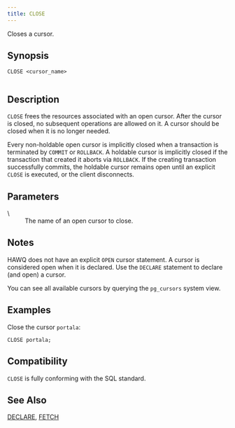 ```yaml
---
title: CLOSE
---
```


<!--
Licensed to the Apache Software Foundation (ASF) under one
or more contributor license agreements.  See the NOTICE file
distributed with this work for additional information
regarding copyright ownership.  The ASF licenses this file
to you under the Apache License, Version 2.0 (the
"License"); you may not use this file except in compliance
with the License.  You may obtain a copy of the License at

  http://www.apache.org/licenses/LICENSE-2.0

Unless required by applicable law or agreed to in writing,
software distributed under the License is distributed on an
"AS IS" BASIS, WITHOUT WARRANTIES OR CONDITIONS OF ANY
KIND, either express or implied.  See the License for the
specific language governing permissions and limitations
under the License.
-->

Closes a cursor.

## Synopsis<a id="topic1__section2"></a>

``` pre
CLOSE <cursor_name>
         
```

## Description<a id="topic1__section3"></a>

`CLOSE` frees the resources associated with an open cursor. After the cursor is closed, no subsequent operations are allowed on it. A cursor should be closed when it is no longer needed.

Every non-holdable open cursor is implicitly closed when a transaction is terminated by `COMMIT` or `ROLLBACK`. A holdable cursor is implicitly closed if the transaction that created it aborts via `ROLLBACK`. If the creating transaction successfully commits, the holdable cursor remains open until an explicit `CLOSE` is executed, or the client disconnects.

## Parameters<a id="topic1__section4"></a>

<dt> \<cursor\_name\>   </dt>
<dd>The name of an open cursor to close.</dd>

## Notes<a id="topic1__section5"></a>

HAWQ does not have an explicit `OPEN` cursor statement. A cursor is considered open when it is declared. Use the `DECLARE` statement to declare (and open) a cursor.

You can see all available cursors by querying the `pg_cursors` system view.

## Examples<a id="topic1__section6"></a>

Close the cursor `portala`:

``` pre
CLOSE portala;
```

## Compatibility<a id="topic1__section7"></a>

`CLOSE` is fully conforming with the SQL standard.

## See Also<a id="topic1__section8"></a>

[DECLARE](DECLARE.html), [FETCH](FETCH.html)
